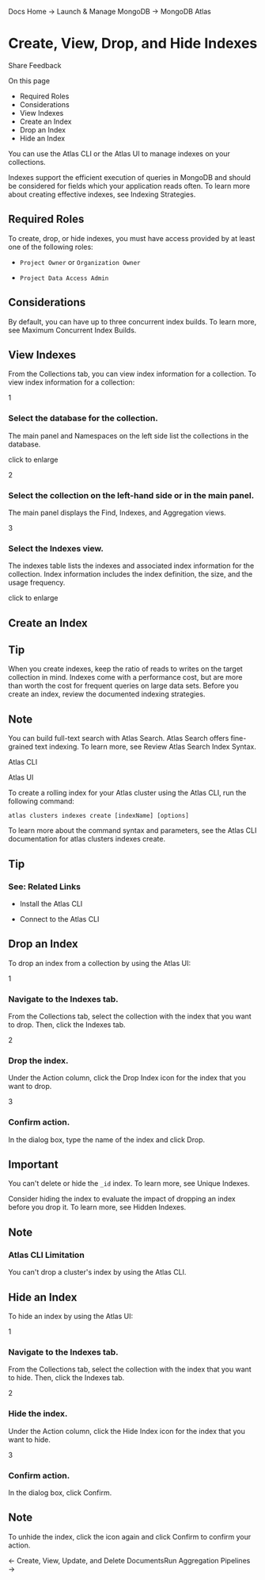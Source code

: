 Docs Home → Launch & Manage MongoDB → MongoDB Atlas

# Create, View, Drop, and Hide Indexes

Share Feedback

On this page

  * Required Roles
  * Considerations
  * View Indexes
  * Create an Index
  * Drop an Index
  * Hide an Index

You can use the Atlas CLI or the Atlas UI to manage indexes on your
collections.

Indexes support the efficient execution of queries in MongoDB and should be
considered for fields which your application reads often. To learn more about
creating effective indexes, see Indexing Strategies.

## Required Roles

To create, drop, or hide indexes, you must have access provided by at least
one of the following roles:

  * `Project Owner` or `Organization Owner`

  * `Project Data Access Admin`

## Considerations

By default, you can have up to three concurrent index builds. To learn more,
see Maximum Concurrent Index Builds.

## View Indexes

From the Collections tab, you can view index information for a collection. To
view index information for a collection:

1

### Select the database for the collection.

The main panel and Namespaces on the left side list the collections in the
database.

click to enlarge

2

### Select the collection on the left-hand side or in the main panel.

The main panel displays the Find, Indexes, and Aggregation views.

3

### Select the Indexes view.

The indexes table lists the indexes and associated index information for the
collection. Index information includes the index definition, the size, and the
usage frequency.

click to enlarge

## Create an Index

## Tip

When you create indexes, keep the ratio of reads to writes on the target
collection in mind. Indexes come with a performance cost, but are more than
worth the cost for frequent queries on large data sets. Before you create an
index, review the documented indexing strategies.

## Note

You can build full-text search with Atlas Search. Atlas Search offers fine-
grained text indexing. To learn more, see Review Atlas Search Index Syntax.

Atlas CLI

Atlas UI

To create a rolling index for your Atlas cluster using the Atlas CLI, run the
following command:

    
    
    atlas clusters indexes create [indexName] [options]  
      
  
To learn more about the command syntax and parameters, see the Atlas CLI
documentation for atlas clusters indexes create.

## Tip

### See: Related Links

  * Install the Atlas CLI

  * Connect to the Atlas CLI

## Drop an Index

To drop an index from a collection by using the Atlas UI:

1

### Navigate to the Indexes tab.

From the Collections tab, select the collection with the index that you want
to drop. Then, click the Indexes tab.

2

### Drop the index.

Under the Action column, click the Drop Index icon for the index that you want
to drop.

3

### Confirm action.

In the dialog box, type the name of the index and click Drop.

## Important

You can't delete or hide the `_id` index. To learn more, see Unique Indexes.

Consider hiding the index to evaluate the impact of dropping an index before
you drop it. To learn more, see Hidden Indexes.

## Note

### Atlas CLI Limitation

You can't drop a cluster's index by using the Atlas CLI.

## Hide an Index

To hide an index by using the Atlas UI:

1

### Navigate to the Indexes tab.

From the Collections tab, select the collection with the index that you want
to hide. Then, click the Indexes tab.

2

### Hide the index.

Under the Action column, click the Hide Index icon for the index that you want
to hide.

3

### Confirm action.

In the dialog box, click Confirm.

## Note

To unhide the index, click the icon again and click Confirm to confirm your
action.

← Create, View, Update, and Delete DocumentsRun Aggregation Pipelines →


